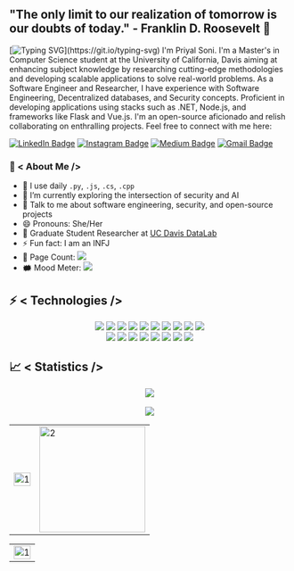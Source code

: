 ## "The only limit to our realization of tomorrow is our doubts of today." - Franklin D. Roosevelt 🚀

[![Typing SVG](https://readme-typing-svg.herokuapp.com?color=18A4F7&size=40&width=900&height=100&lines=Hello+there!)](https://git.io/typing-svg)
I'm Priyal Soni. I'm a Master's in Computer Science student at the University of California, Davis aiming at enhancing subject knowledge by researching cutting-edge methodologies and developing scalable applications to solve real-world problems. As a Software Engineer and Researcher, I have experience with Software Engineering, Decentralized databases, and Security concepts. Proficient in developing applications using stacks such as .NET, Node.js, and frameworks like Flask and Vue.js. I'm an open-source aficionado and relish collaborating on enthralling projects. Feel free to connect with me here:

[![LinkedIn Badge](https://img.shields.io/badge/-priyal--soni--150-blue?style=flat-square&logo=Linkedin&logoColor=white&link=https://www.linkedin.com/in/priyal-soni-150/)](https://www.linkedin.com/in/priyal-soni-150/)
[![Instagram Badge](https://img.shields.io/badge/-priyalsoni15-purple?style=flat-square&logo=instagram&logoColor=white&link=https://instagram.com/priyalsoni15/)](https://instagram.com/priyalsoni15)
[![Medium Badge](https://img.shields.io/badge/-@priyal15.soni-03a57a?style=flat-square&labelColor=000000&logo=Medium&link=https://medium.com/@priyal15.soni)](https://medium.com/@priyal15.soni)
[![Gmail Badge](https://img.shields.io/badge/-pdsoni@ucdavis.edu-c14438?style=flat-square&logo=Gmail&logoColor=white&link=mailto:pdsoni@ucdavis.edu)](mailto:pdsoni@ucdavis.edu)

### 🤵 < About Me />
- 🤔 I use daily `.py`, `.js`, `.cs`, `.cpp`
- 🌱 I’m currently exploring the intersection of security and AI
- 💬 Talk to me about software engineering, security, and open-source projects
- 😄 Pronouns: She/Her
- 📝 Graduate Student Researcher at [UC Davis DataLab](https://datalab.ucdavis.edu/)
- ⚡ Fun fact: I am an INFJ
- 🧮 Page Count: <img src="https://visitor-badge.laobi.icu/badge?page_id=priyalsoni15">
- 🗰  Mood Meter: <img src="https://img.shields.io/badge/-🎃%20Mood:%20Happy-black?">

## ⚡ < Technologies />
<p align="center">
<img src="https://img.shields.io/badge/-Python-black?style=flat-square&logo=Python">
<img src="https://img.shields.io/badge/-C%23-black?style=flat-square&logo=c-sharp">
<img src="https://img.shields.io/badge/-C++-black?style=flat-square&logo=c%2B%2B">
<img src="https://img.shields.io/badge/-JavaScript-black?style=flat-square&logo=javascript">
<img src="https://img.shields.io/badge/-TypeScript-black?style=flat-square&logo=typescript">
<img src="https://img.shields.io/badge/-Java-black?style=flat-square&logo=java">
<img src="https://img.shields.io/badge/-Go-black?style=flat-square&logo=go">
<img src="https://img.shields.io/badge/-Rust-black?style=flat-square&logo=rust">
<img src="https://img.shields.io/badge/-PHP-black?style=flat-square&logo=php">
<img src="https://img.shields.io/badge/-SQL-black?style=flat-square&logo=postgresql">
<br>
<img src="https://img.shields.io/badge/-Nodejs-black?style=flat-square&logo=Node.js">
<img src="https://img.shields.io/badge/-Flask-black?style=flat-square&logo=flask">
<img src="https://img.shields.io/badge/-Vue.js-black?style=flat-square&logo=vue.js">
<img src="https://img.shields.io/badge/-React-black?style=flat-square&logo=react">
<img src="https://img.shields.io/badge/-GraphQL-black?style=flat-square&logo=graphql">
<img src="https://img.shields.io/badge/-ElectronJS-black?style=flat-square&logo=electron">
<img src="https://img.shields.io/badge/-Docker-black?style=flat-square&logo=docker">
<img src="https://img.shields.io/badge/-Kubernetes-black?style=flat-square&logo=kubernetes">
</p>

## 📈 < Statistics />
<p align="center">
<img src="https://github-profile-trophy.vercel.app/?username=priyalsoni15&theme=darkhub">
<br><br>
<img src="https://github-readme-streak-stats.herokuapp.com/?user=priyalsoni15&theme=merko">
</p>
<table>
  <tr>
    <td><img src="https://github-readme-stats.vercel.app/api?username=priyalsoni15&theme=dark&show_icons=true&include_all_commits=true&count_private=true" width=100% height=auto alt="1"></td>
    <td><img src="https://github-readme-stats.vercel.app/api/top-langs/?username=priyalsoni15&theme=dark&layout=compact&hide=Jupyter%20Notebook" height=190 align="center" alt="2"></td>
   </tr>
</table>

<table>
  <tr>
    <td><img src="https://github-profile-summary-cards.vercel.app/api/cards/profile-details?username=priyalsoni15&theme=solarized_dark" width=100% height=auto alt="1"></td>
   </tr>
</table>
